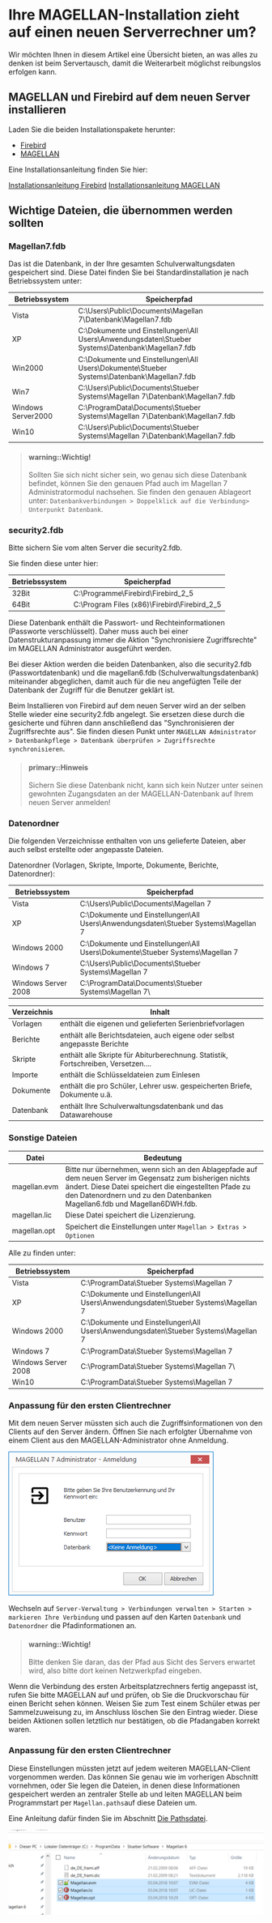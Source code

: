 # Ihre MAGELLAN-Installation zieht auf einen neuen Serverrechner um?

Wir möchten Ihnen in diesem Artikel eine Übersicht bieten, an was alles zu denken ist beim Servertausch, damit die Weiterarbeit möglichst reibungslos erfolgen kann.


## MAGELLAN und Firebird auf dem neuen Server installieren

Laden Sie die beiden Installationspakete herunter:

* [Firebird](https://download.stueber.de/bin/de/firebird/Firebird-2.5.8.27089_0_Win32.exe)
* [MAGELLAN](https://download.stueber.de/bin/de/magellan/v7/magellan7.msi)

Eine Installationsanleitung finden Sie hier:

[Installationsanleitung Firebird](https://doc.magellan7.stueber.de/schulverwaltung/installation/Installation_Firebird/)
[Installationsanleitung MAGELLAN](https://doc.magellan7.stueber.de/schulverwaltung/installation/server.installlieren/)

## Wichtige Dateien, die übernommen werden sollten

### Magellan7.fdb

Das ist die Datenbank, in der Ihre gesamten Schulverwaltungsdaten gespeichert sind. Diese Datei finden Sie bei Standardinstallation je nach Betriebssystem unter:


| Betriebssystem     | Speicherpfad                             |
|--------------------|------------------------------------------|
| Vista              | C:\Users\Public\Documents\Magellan 7\Datenbank\Magellan7.fdb |
| XP                 | C:\Dokumente und Einstellungen\All Users\Anwendungsdaten\Stueber Systems\Datenbank\Magellan7.fdb |
| Win2000            | C:\Dokumente und Einstellungen\All Users\Dokumente\Stueber Systems\Datenbank\Magellan7.fdb |
| Win7               | C:\Users\Public\Documents\Stueber Systems\Magellan 7\Datenbank\Magellan7.fdb |
| Windows Server2000 | C:\ProgramData\Documents\Stueber Systems\Magellan 7\Datenbank\Magellan7.fdb |
| Win10              | C:\Users\Public\Documents\Stueber Systems\Magellan 7\Datenbank\Magellan7.fdb |


> #### warning::Wichtig!
>
> Sollten Sie sich nicht sicher sein, wo genau sich diese Datenbank befindet, können Sie den genauen Pfad auch im Magellan 7 Administratormodul nachsehen. Sie finden den genauen Ablageort unter: `Datenbankverbindungen > Doppelklick auf die Verbindung> Unterpunkt Datenbank`.


### security2.fdb

Bitte sichern Sie vom alten Server die security2.fdb. 

Sie finden diese unter hier:

Betriebssystem|Speicherpfad
---|---
32Bit|  C:\Programme\Firebird\Firebird_2_5 
64Bit|C:\Program Files (x86)\Firebird\Firebird_2_5
  
Diese Datenbank enthält die Passwort- und Rechteinformationen (Passworte verschlüsselt). Daher muss auch bei einer Datenstrukturanpassung immer die Aktion "Synchronisiere Zugriffsrechte"  im MAGELLAN Administrator ausgeführt werden.

Bei dieser Aktion werden die beiden Datenbanken, also die security2.fdb (Passwortdatenbank) und die magellan6.fdb (Schulverwaltungsdatenbank) miteinander abgeglichen, damit auch für die neu angefügten Teile der Datenbank der Zugriff für die Benutzer geklärt ist.

Beim Installieren von Firebird auf dem neuen Server wird an der selben Stelle wieder eine security2.fdb angelegt. Sie ersetzen diese durch die gesicherte und führen dann anschließend das "Synchronisieren der Zugriffsrechte aus". Sie finden diesen Punkt unter `MAGELLAN Administrator > Datenbankpflege > Datenbank überprüfen > Zugriffsrechte synchronisieren`.

> #### primary::Hinweis
>
> Sichern Sie diese Datenbank nicht, kann sich kein Nutzer unter seinen gewohnten Zugangsdaten an der MAGELLAN-Datenbank auf Ihrem neuen Server anmelden!

### Datenordner

Die folgenden Verzeichnisse enthalten von uns gelieferte Dateien, aber auch selbst erstellte oder angepasste Dateien.

Datenordner (Vorlagen, Skripte, Importe, Dokumente, Berichte, Datenordner):

| Betriebssystem      | Speicherpfad                             |
|---------------------|------------------------------------------|
| Vista               | C:\Users\Public\Documents\Magellan 7     |
| XP                  | C:\Dokumente und Einstellungen\All Users\Anwendungsdaten\Stueber Systems\Magellan 7 |
| Windows 2000        | C:\Dokumente und Einstellungen\All Users\Dokumente\Stueber Systems\Magellan 7 |
| Windows 7           | C:\Users\Public\Documents\Stueber Systems\Magellan 7 |
| Windows Server 2008 | C:\ProgramData\Documents\Stueber Systems\Magellan 7\ |


| Verzeichnis | Inhalt                                   |
|-------------|------------------------------------------|
| Vorlagen    | enthält die eigenen und gelieferten Serienbriefvorlagen |
| Berichte    | enthält alle Berichtsdateien, auch eigene oder selbst angepasste Berichte |
| Skripte     | enthält alle Skripte für Abiturberechnung. Statistik, Fortschreiben, Versetzen.... |
| Importe     | enthält die Schlüsseldateien zum Einlesen |
| Dokumente   | enthält die pro Schüler, Lehrer usw. gespeicherten Briefe, Dokumente u.ä. |
| Datenbank   | enthält Ihre Schulverwaltungsdatenbank und das Datawarehouse |

### Sonstige Dateien

| Datei        | Bedeutung                                |
|--------------|------------------------------------------|
| magellan.evm | Bitte nur übernehmen, wenn sich an den Ablagepfade auf dem neuen Server im Gegensatz zum bisherigen nichts ändert. Diese Datei speichert die eingestellten Pfade zu den Datenordnern und zu den Datenbanken Magellan6.fdb und Magellan6DWH.fdb. |
| magellan.lic | Diese Datei speichert die Lizenzierung.  |
| magellan.opt | Speichert die Einstellungen unter `Magellan > Extras > Optionen` |

Alle zu finden unter:

| Betriebssystem      | Speicherpfad                             |
|---------------------|------------------------------------------|
| Vista               | C:\ProgramData\Stueber Systems\Magellan 7 |
| XP                  | C:\Dokumente und Einstellungen\All Users\Anwendungsdaten\Stueber Systems\Magellan 7 |
| Windows 2000        | C:\Dokumente und Einstellungen\All Users\Anwendungsdaten\Stueber Systems\Magellan 7 |
| Windows 7           | C:\ProgramData\Stueber Systems\Magellan 7 |
| Windows Server 2008 | C:\ProgramData\Stueber Systems\Magellan 7\ |
| Win10               | C:\ProgramData\Stueber Systems\Magellan 7 |

### Anpassung für den ersten Clientrechner

Mit dem neuen Server müssten sich auch die Zugriffsinformationen von den Clients auf den Server ändern. Öffnen Sie nach erfolgter Übernahme von einem Client aus den MAGELLAN-Administrator ohne Anmeldung.

![Wählen Sie im Feld `Datenbank`den Wert `Keine Anmeldung`.](../images/admin.ohne.anmeldung.png)

Wechseln auf `Server-Verwaltung > Verbindungen verwalten > Starten > markieren Ihre Verbindung` und passen auf den Karten `Datenbank` und `Datenordner` die Pfadinformationen an.

> #### warning::Wichtig!
>
> Bitte denken Sie daran, das der Pfad aus Sicht des Servers erwartet wird, also bitte dort keinen Netzwerkpfad eingeben.

Wenn die Verbindung des ersten Arbeitsplatzrechners fertig angepasst ist, rufen Sie bitte MAGELLAN auf und prüfen, ob Sie die Druckvorschau für einen Bericht sehen können. Weisen Sie zum Test einem Schüler etwas per Sammelzuweisung zu, im Anschluss löschen Sie den Eintrag wieder. Diese beiden Aktionen sollen letztlich nur bestätigen, ob die Pfadangaben korrekt waren. 

### Anpassung für den ersten Clientrechner

Diese Einstellungen müssten jetzt auf jedem weiteren MAGELLAN-Client vorgenommen werden. Das können Sie genau wie im vorherigen Abschnitt vornehmen, oder Sie legen die Dateien, in denen diese Informationen gespeichert werden an zentraler Stelle ab und leiten MAGELLAN beim Programmstart per `Magellan.paths`auf diese Dateien um.

Eine Anleitung dafür finden Sie im Abschnitt [Die Pathsdatei](https://doc.magellan7.stueber.de/installation/die-pathsdatei.html).

![Sichern Sie diese drei Dateien](../images/pathsdateien.png)
